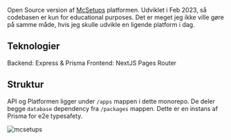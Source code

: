Open Source version af [McSetups](https://mcsetups.dk) platformen. Udviklet i Feb 2023, så codebasen er kun for educational purposes. Det er meget jeg ikke ville gøre på samme måde, hvis jeg skulle udvikle en ligende platform i dag.


## Teknologier

Backend: Express & Prisma
Frontend: NextJS Pages Router

## Struktur

API og Platformen ligger under `/apps` mappen i dette monorepo. De deler begge `database` dependency fra `/packages` mappen. Dette er en instans af Prisma for e2e typesafety.

![mcsetups](https://github.com/user-attachments/assets/0d862295-5e54-45f2-9e75-dfa01efe4c82)
